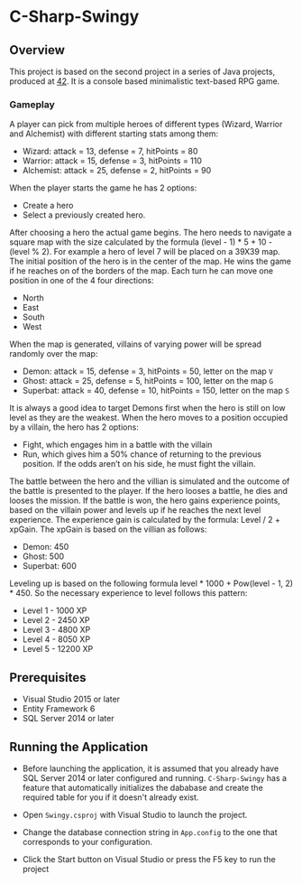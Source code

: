 # C-Sharp-Swingy

## Overview

This project is based on the second project in a series of Java projects, produced at [42](https://www.42.fr/). It is a console based minimalistic text-based RPG game.

### Gameplay

A player can pick from multiple heroes of different types (Wizard, Warrior and Alchemist) with different starting stats among them:

- Wizard: attack = 13, defense = 7, hitPoints = 80
- Warrior: attack = 15, defense = 3, hitPoints = 110
- Alchemist: attack = 25, defense = 2, hitPoints = 90

When the player starts the game he has 2 options:

- Create a hero
- Select a previously created hero.

After choosing a hero the actual game begins. The hero needs to navigate a square map with the size calculated by the formula (level - 1) * 5 + 10 - (level % 2). For example a hero of level 7 will be placed on a 39X39 map. The initial position of the hero is in the center of the map. He wins the game if he
reaches on of the borders of the map. Each turn he can move one position in one of the 4 four directions:

- North
- East
- South
- West

When the map is generated, villains of varying power will be spread randomly over the
map:

- Demon: attack = 15, defense = 3, hitPoints = 50, letter on the map `V`
- Ghost: attack = 25, defense = 5, hitPoints = 100, letter on the map `G`
- Superbat: attack = 40, defense = 10, hitPoints = 150, letter on the map `S`

It is always a good idea to target Demons first when the hero is still on low level as they are the weakest. When the hero moves to a position occupied by a villain, the hero has 2 options:

- Fight, which engages him in a battle with the villain
- Run, which gives him a 50% chance of returning to the previous position. If the odds aren’t on his side, he must fight the villain.

The battle between the hero and the villian is simulated and the outcome of the battle is presented to the player. If the hero looses a battle, he dies and looses the mission. If the battle is won, the hero gains experience points, based on the villain power and levels up if he reaches the next level experience. The experience gain is calculated by the formula: Level / 2 + xpGain. The xpGain is based on the villian as follows:

- Demon: 450
- Ghost: 500
- Superbat: 600

Leveling up is based on the following formula level * 1000 + Pow(level - 1, 2) * 450. So the necessary experience to level follows this pattern:

- Level 1 - 1000 XP
- Level 2 - 2450 XP
- Level 3 - 4800 XP
- Level 4 - 8050 XP
- Level 5 - 12200 XP

## Prerequisites

- Visual Studio 2015 or later
- Entity Framework 6
- SQL Server 2014 or later

## Running the Application

- Before launching the application, it is assumed that you already have SQL Server 2014 or later configured and running. `C-Sharp-Swingy` has a feature that automatically initializes the dababase and create the required table for you if it doesn't already exist.

- Open `Swingy.csproj` with Visual Studio to launch the project.

- Change the database connection string in `App.config` to the one that corresponds to your configuration.

- Click the Start button on Visual Studio or press the F5 key to run the project





